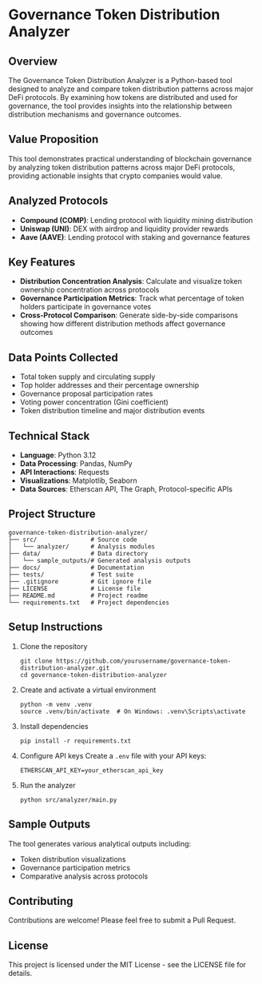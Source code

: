 # Governance Token Distribution Analyzer

## Overview
The Governance Token Distribution Analyzer is a Python-based tool designed to analyze and compare token distribution patterns across major DeFi protocols. By examining how tokens are distributed and used for governance, the tool provides insights into the relationship between distribution mechanisms and governance outcomes.

## Value Proposition
This tool demonstrates practical understanding of blockchain governance by analyzing token distribution patterns across major DeFi protocols, providing actionable insights that crypto companies would value.

## Analyzed Protocols
- **Compound (COMP)**: Lending protocol with liquidity mining distribution
- **Uniswap (UNI)**: DEX with airdrop and liquidity provider rewards
- **Aave (AAVE)**: Lending protocol with staking and governance features

## Key Features
- **Distribution Concentration Analysis**: Calculate and visualize token ownership concentration across protocols
- **Governance Participation Metrics**: Track what percentage of token holders participate in governance votes
- **Cross-Protocol Comparison**: Generate side-by-side comparisons showing how different distribution methods affect governance outcomes

## Data Points Collected
- Total token supply and circulating supply
- Top holder addresses and their percentage ownership
- Governance proposal participation rates
- Voting power concentration (Gini coefficient)
- Token distribution timeline and major distribution events

## Technical Stack
- **Language**: Python 3.12
- **Data Processing**: Pandas, NumPy
- **API Interactions**: Requests
- **Visualizations**: Matplotlib, Seaborn
- **Data Sources**: Etherscan API, The Graph, Protocol-specific APIs

## Project Structure
```
governance-token-distribution-analyzer/
├── src/               # Source code
│   └── analyzer/      # Analysis modules
├── data/              # Data directory
│   └── sample_outputs/# Generated analysis outputs
├── docs/              # Documentation
├── tests/             # Test suite
├── .gitignore         # Git ignore file
├── LICENSE            # License file
├── README.md          # Project readme
└── requirements.txt   # Project dependencies
```

## Setup Instructions
1. Clone the repository
   ```
   git clone https://github.com/yourusername/governance-token-distribution-analyzer.git
   cd governance-token-distribution-analyzer
   ```

2. Create and activate a virtual environment
   ```
   python -m venv .venv
   source .venv/bin/activate  # On Windows: .venv\Scripts\activate
   ```

3. Install dependencies
   ```
   pip install -r requirements.txt
   ```

4. Configure API keys
   Create a `.env` file with your API keys:
   ```
   ETHERSCAN_API_KEY=your_etherscan_api_key
   ```

5. Run the analyzer
   ```
   python src/analyzer/main.py
   ```

## Sample Outputs
The tool generates various analytical outputs including:
- Token distribution visualizations
- Governance participation metrics
- Comparative analysis across protocols

## Contributing
Contributions are welcome! Please feel free to submit a Pull Request.

## License
This project is licensed under the MIT License - see the LICENSE file for details.